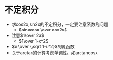 # 不定积分

+ 求cos2x,sin2x的不定积分，一定要注意系数的问题
  + $sinxcosx \over cos2x$
+ 注意$1\over 2a$
  + $1\over 1-x^2$
+ $u \over  {\sqrt 1-u^2}$的原函数
+ 关于arctan的计算考虑单调性。如arctancosx.